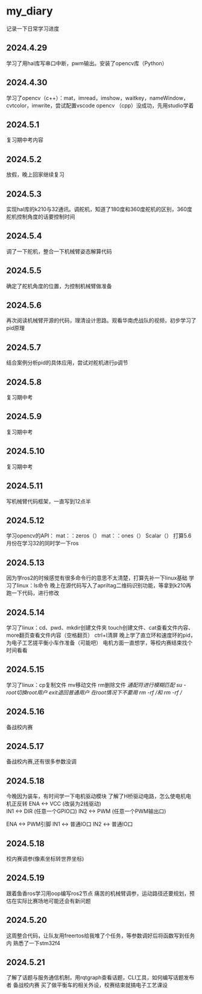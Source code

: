 # my_diary
记录一下日常学习进度
## 2024.4.29
学习了用hal库写串口中断，pwm输出。安装了opencv库（Python）
## 2024.4.30
学习了opencv（c++）：mat，imread，imshow，waitkey，nameWindow，cvtcolor，imwrite，尝试配置vscode opencv （cpp）没成功，先用studio学着
## 2024.5.1
复习期中考内容
## 2024.5.2
放假，晚上回家继续复习
## 2024.5.3
实现hal库的k210与32通讯。调舵机，知道了180度和360度舵机的区别，360度舵机控制角度的话要控制时间
## 2024.5.4
调了一下舵机，整合一下机械臂姿态解算代码
## 2024.5.5
确定了舵机角度的位置，为控制机械臂做准备
## 2024.5.6
再次阅读机械臂开源的代码，理清设计思路。观看华南虎战队的视频，初步学习了pid原理
## 2024.5.7
结合案例分析pid的具体应用，尝试对舵机进行p调节
## 2024.5.8
复习期中考
## 2024.5.9
复习期中考
## 2024.5.10
复习期中考
## 2024.5.11
写机械臂代码框架，一直写到12点半
## 2024.5.12
学习opencv的API：
mat：：zeros（）   mat：：ones（）   Scalar（）
打算5.6月份在学习32的同时学一下ros
## 2024.5.13
因为学ros2的时候感觉有很多命令行的意思不太清楚，打算先补一下linux基础
学习了linux：ls命令
晚上在源代码写入了apriltag二维码识别功能，等拿到k210再跑一下代码，进行修改
## 2024.5.14
学习了linux：cd、pwd、mkdir创建文件夹
touch创建文件、cat查看文件内容、more翻页查看文件内容（空格翻页）
ctrl+l清屏
晚上学了直立环和速度环的pid，为电子工艺搓平衡小车作准备（可能吧）
电机方面一直想学，等校内赛结束找个时间看看
## 2024.5.15
学习了linux：cp复制文件 mv移动文件 rm删除文件 *通配符进行模糊匹配
su - root切换root用户 exit退回普通用户
在root情况下不要用 rm -rf /和 rm -rf /*
## 2024.5.16
备战校内赛
## 2024.5.17
备战校内赛,还有很多参数没调
## 2024.5.18
今晚因为装车，有时间学一下电机驱动模块
了解了H桥驱动电路，怎么使电机电机正反转
ENA <-> VCC (改装为2线驱动)          
IN1 <-> DIR (任意一个GPIO口)
IN2 <-> PWM (任意一个PWM输出口)

ENA <-> PWM引脚
IN1 <-> 普通IO口
IN2 <-> 普通IO口
## 2024.5.18
校内赛调参(像素坐标转世界坐标)
## 2024.5.19
跟着鱼香ros学习用oop编写ros2节点
痛苦的机械臂调参，运动路径还要规划，预估在实际比赛场地可能还会有新问题
## 2024.5.20
这周整合代码，让队友用freertos给我堆了个任务，等参数调好后将函数写到任务内
熟悉了一下stm32f4
## 2024.5.21
了解了话题与服务通信机制，用rqtgraph查看话题，CLI工具，如何编写话题发布者
备战校内赛
买了做平衡车的相关外设，校赛结束就搞电子工艺课设
